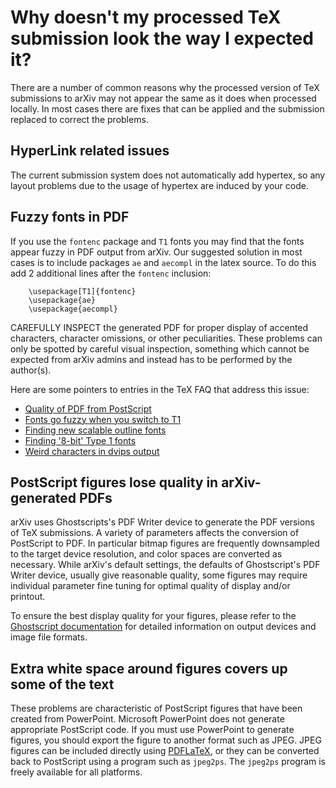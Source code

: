 # Why doesn't my processed TeX submission look the way I expected it?

There are a number of common reasons why the processed version of TeX
submissions to arXiv may not appear the same as it does when processed
locally. In most cases there are fixes that can be applied and the
submission replaced to correct the problems.
 

## HyperLink related issues

The current submission system does not automatically add hypertex, so any
layout problems due to the usage of hypertex are induced by your code.
    
## Fuzzy fonts in PDF 

If you use the `fontenc` package and `T1` fonts you may find that the fonts appear fuzzy in PDF output from arXiv. Our suggested solution in most cases is to include packages `ae` and `aecompl` in the latex source. To do this add 2 additional lines after the `fontenc` inclusion:

  ``` 
      \usepackage[T1]{fontenc}
      \usepackage{ae}
      \usepackage{aecompl}
   ```
    
  CAREFULLY INSPECT the generated PDF for proper display of accented characters, character omissions, or other peculiarities. These problems can only be spotted by careful visual inspection, something which cannot be expected from arXiv admins and instead has to be performed by the author(s).
    
Here are some pointers to entries in the TeX FAQ that address this issue:
    
  - [Quality of PDF from
    PostScript](https://texfaq.org/FAQ-dvips-pdf)
  - [Fonts go fuzzy when you switch to
    T1](https://texfaq.org/FAQ-fuzzy-T1)
  - [Finding new scalable outline
    fonts](https://texfaq.org/FAQ-findfont)
  - [Finding '8-bit' Type 1
    fonts](https://texfaq.org/FAQ-type1T1)
  - [Weird characters in dvips
    output](https://texfaq.org/FAQ-charshift)
    

## PostScript figures lose quality in arXiv-generated PDFs

arXiv uses Ghostscripts's PDF Writer device to generate the PDF versions of TeX submissions. A variety of parameters affects the conversion of PostScript to PDF. In particular bitmap figures are frequently downsampled to the target device resolution, and color spaces are converted as necessary. While arXiv's default settings, the defaults of Ghostscript's PDF Writer device, usually give reasonable quality, some figures may require individual parameter fine tuning for optimal quality of display and/or printout.
  
  To ensure the best display quality for your figures, please refer to the [Ghostscript documentation](https://www.ghostscript.com/documentation/index.html) for detailed information on output devices and image file formats.

## Extra white space around figures covers up some of the text   
  These problems are characteristic of PostScript figures that have
  been created from PowerPoint. Microsoft PowerPoint does not generate
  appropriate PostScript code. If you must use PowerPoint to generate
  figures, you should export the figure to another format such as
  JPEG. JPEG figures can be included directly using
  [PDFLaTeX](http://arxiv.org/help/submit_tex#pdflatex), or they can
  be converted back to PostScript using a program such as `jpeg2ps`.
  The `jpeg2ps` program is freely available for all platforms.
